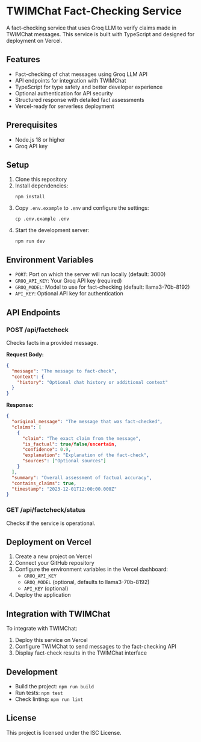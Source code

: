 # TWIMChat Fact-Checking Service

A fact-checking service that uses Groq LLM to verify claims made in TWIMChat messages.
This service is built with TypeScript and designed for deployment on Vercel.

## Features

- Fact-checking of chat messages using Groq LLM API
- API endpoints for integration with TWIMChat
- TypeScript for type safety and better developer experience
- Optional authentication for API security
- Structured response with detailed fact assessments
- Vercel-ready for serverless deployment

## Prerequisites

- Node.js 18 or higher
- Groq API key

## Setup

1. Clone this repository
2. Install dependencies:
   ```
   npm install
   ```
3. Copy `.env.example` to `.env` and configure the settings:
   ```
   cp .env.example .env
   ```
4. Start the development server:
   ```
   npm run dev
   ```

## Environment Variables

- `PORT`: Port on which the server will run locally (default: 3000)
- `GROQ_API_KEY`: Your Groq API key (required)
- `GROQ_MODEL`: Model to use for fact-checking (default: llama3-70b-8192)
- `API_KEY`: Optional API key for authentication

## API Endpoints

### POST /api/factcheck

Checks facts in a provided message.

**Request Body:**
```json
{
  "message": "The message to fact-check",
  "context": {
    "history": "Optional chat history or additional context"
  }
}
```

**Response:**
```json
{
  "original_message": "The message that was fact-checked",
  "claims": [
    {
      "claim": "The exact claim from the message",
      "is_factual": true/false/uncertain,
      "confidence": 0.9,
      "explanation": "Explanation of the fact-check",
      "sources": ["Optional sources"]
    }
  ],
  "summary": "Overall assessment of factual accuracy",
  "contains_claims": true,
  "timestamp": "2023-12-01T12:00:00.000Z"
}
```

### GET /api/factcheck/status

Checks if the service is operational.

## Deployment on Vercel

1. Create a new project on Vercel
2. Connect your GitHub repository
3. Configure the environment variables in the Vercel dashboard:
   - `GROQ_API_KEY`
   - `GROQ_MODEL` (optional, defaults to llama3-70b-8192)
   - `API_KEY` (optional)
4. Deploy the application

## Integration with TWIMChat

To integrate with TWIMChat:

1. Deploy this service on Vercel
2. Configure TWIMChat to send messages to the fact-checking API
3. Display fact-check results in the TWIMChat interface

## Development

- Build the project: `npm run build`
- Run tests: `npm test`
- Check linting: `npm run lint`

## License

This project is licensed under the ISC License. 